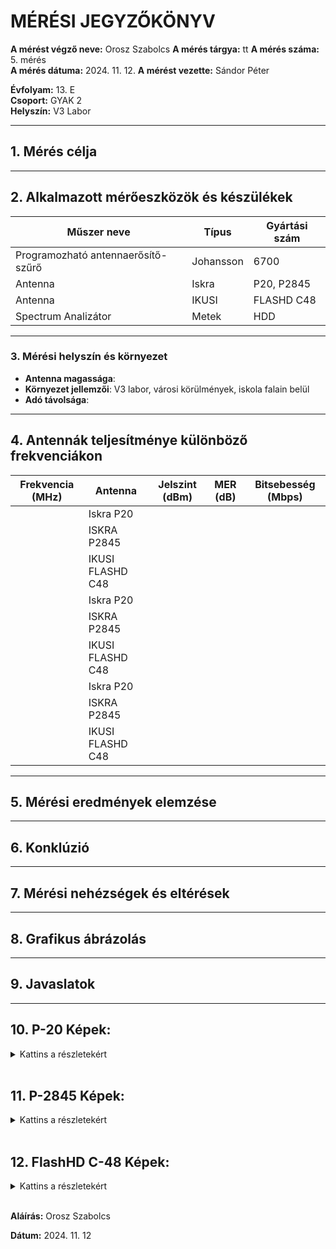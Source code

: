 
# MÉRÉSI JEGYZŐKÖNYV

**A mérést végző neve:** Orosz Szabolcs 
**A mérés tárgya:**  tt
**A mérés száma:** 5. mérés  
**A mérés dátuma:** 2024. 11. 12.
**A mérést vezette:** Sándor Péter  

**Évfolyam:** 13. E  
**Csoport:** GYAK 2  
**Helyszín:** V3 Labor  

---

## 1. Mérés célja


---

## 2. Alkalmazott mérőeszközök és készülékek

| Műszer neve                         | Típus       | Gyártási szám |
| ----------------------------------- | ----------- | ------------- |
| Programozható antennaerősítő-szűrő  | Johansson   | 6700          |
| Antenna                             | Iskra       | P20, P2845    |
| Antenna                             | IKUSI       | FLASHD C48    |
| Spectrum Analizátor                 | Metek       | HDD           |

---

### 3. **Mérési helyszín és környezet**
- **Antenna magassága**: 
- **Környezet jellemzői**: V3 labor, városi körülmények, iskola falain belül
- **Adó távolsága**: 

---

## 4. Antennák teljesítménye különböző frekvenciákon

| Frekvencia (MHz) | Antenna          | Jelszint (dBm) | MER (dB) | Bitsebesség (Mbps) |
| ---------------- | ---------------- | -------------- | -------- | ------------------ |
|      | Iskra P20        |                |     |           |
|                  | ISKRA P2845      |                |     |           |
|                  | IKUSI FLASHD C48 |                |     |           |
|      | Iskra P20        |                |     |           |
|                  | ISKRA P2845      |                |     |           |
|                  | IKUSI FLASHD C48 |                |     |           |
|     | Iskra P20        |                |     |           |
|                  | ISKRA P2845      |                |     |           |
|                  | IKUSI FLASHD C48 |                |     |           |

---

## 5. Mérési eredmények elemzése

---

## 6. Konklúzió

---

## 7. Mérési nehézségek és eltérések

---

## 8. Grafikus ábrázolás


---

## 9. Javaslatok

---

## 10. P-20 Képek:
<details>
<summary>Kattins a részletekért</summary>

**474Mhz Mért Képek:**
    <img />
    <img />

---

**570MHz Mért Képek**
    <img />
    <img />

---

**706MHz Mért Képek**
    <img />
    <img />

---

</details>

<br>

## 11. P-2845 Képek:
<details>

<summary>Kattins a részletekért</summary>

**474Mhz Mért Képek:**
    <img />
    <img />

---

**570MHz Mért Képek**
    <img/>
    <img />

---

**706MHz Mért Képek**
    <img />
    <img/>

---

</details>

<br>

## 12. FlashHD C-48 Képek:
<details>
<summary>Kattins a részletekért</summary>

**474Mhz Mért Képek:**
    <img />
    <img />

---

**570MHz Mért Képek**
    <img />
    <img />

---

**706MHz Mért Képek**
    <img/>
    <img />

---

</details>


<br>

**Aláírás:** Orosz Szabolcs

**Dátum:** 2024. 11. 12
